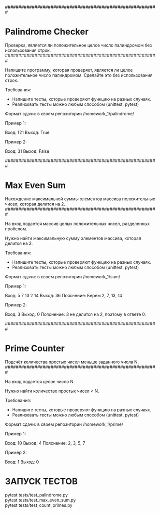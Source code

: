 #########################################################
# Palindrome Checker
Проверка, является ли положительное целое число палиндромом без использования строк.
#########################################################

Напишите программу, которая проверяет, является ли целое положительное число палиндромом.
Сделайте это без использования строк.

Требования:
* Напишите тесты, которые проверяют функцию на разных случаях.
* Реализовать тесты можно любым способом (unittest, pytest)

Формат сдачи: в своем репозитории /homework_1/palindrome/

Пример 1:

Вход: 121
Выход: True
               
Пример 2:

Вход: 31
Выход: False


#########################################################
# Max Even Sum
Нахождение максимальной суммы элементов массива положительных чисел, которая делится на 2.
#########################################################

На вход подается массив целых положительных чисел, разделенных пробелом.

Нужно найти максимальную сумму элементов массива, которая делится на 2.

Требования:
* Напишите тесты, которые проверяют функцию на разных случаях.
* Реализовать тесты можно любым способом (unittest, pytest)

Формат сдачи: в своем репозитории /homework_1/sum/

Пример 1:

Вход: 5 7 13 2 14
Выход: 36
Пояснение: Берем 2, 7, 13, 14
                  
Пример 2:

Вход: 3
Выход: 0
Пояснение: 3 не делится на 2, поэтому в ответе 0.


#########################################################
# Prime Counter
Подсчёт количества простых чисел меньше заданного числа N.
#########################################################

На вход подается целое число N

Нужно найти количество простых чисел < N.

Требования:
* Напишите тесты, которые проверяют функцию на разных случаях.
* Реализовать тесты можно любым способом (unittest, pytest)

Формат сдачи: в своем репозитории /homework_1/prime/

Пример 1:

Вход: 10
Выход: 4
Пояснение: 2, 3, 5, 7 
               
Пример 2:

Вход: 1
Выход: 0


# ЗАПУСК ТЕСТОВ

pytest tests/test_palindrome.py\
pytest tests/test_max_even_sum.py\
pytest tests/test_count_primes.py
